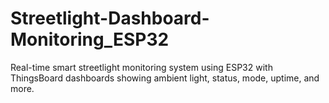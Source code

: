 # Streetlight-Dashboard-Monitoring_ESP32
Real-time smart streetlight monitoring system using ESP32 with ThingsBoard dashboards showing ambient light, status, mode, uptime, and more.
